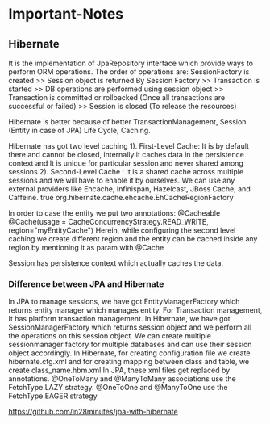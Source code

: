 # Important-Notes

## Hibernate
It is the implementation of JpaRepository interface which provide ways to perform ORM operations. The order of operations are:
SessionFactory is created >> 
Session object is returned By Session Factory >> 
Transaction is started >> 
DB operations are performed using session object >> 
Transaction is committed or rollbacked (Once all transactions are successful or failed) >> 
Session is closed (To release the resources)

Hibernate is better because of better TransactionManagement,  Session (Entity in case of JPA) Life Cycle, Caching.

Hibernate has got two level caching 
1). First-Level Cache: It is by default there and cannot be closed, internally it caches data in the persistence context and It is unique for particular session and never shared among sessions 
2). Second-Level Cache : It is a shared cache across multiple sessions and we will have to enable it by ourselves. We can use any external providers like Ehcache, Infinispan, Hazelcast, JBoss Cache, and Caffeine.
<property name="hibernate.cache.use_second_level_cache">true</property> 
<property name="hibernate.cache.region.factory_class">org.hibernate.cache.ehcache.EhCacheRegionFactory</property>

In order to case the entity we put two annotations:
@Cacheable
@Cache(usage = CacheConcurrencyStrategy.READ_WRITE, region="myEntityCache") 
Herein, while configuring the second level caching we create different region and the entity can be cached inside any region by mentioning it as param with @Cache

Session has persistence context which actually caches the data. 

### Difference between JPA and Hibernate
In JPA to manage sessions, we have got EntityManagerFactory which returns entity manager which manages entity. For Transaction management, It has platform transaction management. 
In Hibernate, we have got SessionManagerFactory which returns session object and we perform all the operations on this session object. We can create multiple sessionmanager factory for multiple databases and can use their session object accordingly.
In Hibernate, for creating configuration file we create hibernate.cfg.xml and for creating mapping between class and table, we create class_name.hbm.xml
In JPA, these xml files get replaced by annotations. 
@OneToMany and @ManyToMany associations use the FetchType.LAZY strategy.
@OneToOne and @ManyToOne use the FetchType.EAGER strategy

https://github.com/in28minutes/jpa-with-hibernate
